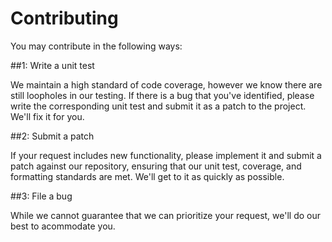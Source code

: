 # Contributing

You may contribute in the following ways:

##1: Write a unit test

We maintain a high standard of code coverage, however we know there are still
loopholes in our testing. If there is a bug that you've identified, 
please write the corresponding unit test and submit it as a patch to the 
project. We'll fix it for you.

##2: Submit a patch

If your request includes new functionality, please implement it and submit a 
patch against our repository, ensuring that our unit test, coverage, and 
formatting standards are met. We'll get to it as quickly as possible.

##3: File a bug

While we cannot guarantee that we can prioritize your request, 
we'll do our best to acommodate you.

